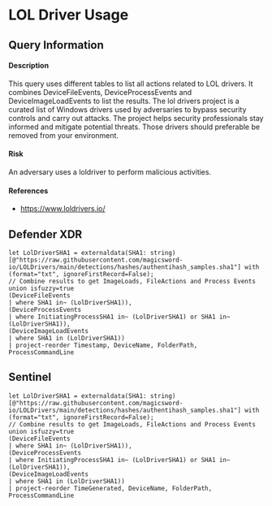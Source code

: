 # LOL Driver Usage

## Query Information

#### Description
This query uses different tables to list all actions related to LOL drivers. It combines DeviceFileEvents, DeviceProcessEvents and DeviceImageLoadEvents to list the results. The lol drivers project is a curated list of Windows drivers used by adversaries to bypass security controls and carry out attacks. The project helps security professionals stay informed and mitigate potential threats. Those drivers should preferable be removed from your environment.

#### Risk
An adversary uses a loldriver to perform malicious activities.

#### References
- https://www.loldrivers.io/

## Defender XDR
```
let LolDriverSHA1 = externaldata(SHA1: string)[@"https://raw.githubusercontent.com/magicsword-io/LOLDrivers/main/detections/hashes/authentihash_samples.sha1"] with (format="txt", ignoreFirstRecord=False);
// Combine results to get ImageLoads, FileActions and Process Events
union isfuzzy=true
(DeviceFileEvents
| where SHA1 in~ (LolDriverSHA1)),
(DeviceProcessEvents
| where InitiatingProcessSHA1 in~ (LolDriverSHA1) or SHA1 in~ (LolDriverSHA1)),
(DeviceImageLoadEvents
| where SHA1 in (LolDriverSHA1))
| project-reorder Timestamp, DeviceName, FolderPath, ProcessCommandLine
```
## Sentinel
```
let LolDriverSHA1 = externaldata(SHA1: string)[@"https://raw.githubusercontent.com/magicsword-io/LOLDrivers/main/detections/hashes/authentihash_samples.sha1"] with (format="txt", ignoreFirstRecord=False);
// Combine results to get ImageLoads, FileActions and Process Events
union isfuzzy=true
(DeviceFileEvents
| where SHA1 in~ (LolDriverSHA1)),
(DeviceProcessEvents
| where InitiatingProcessSHA1 in~ (LolDriverSHA1) or SHA1 in~ (LolDriverSHA1)),
(DeviceImageLoadEvents
| where SHA1 in (LolDriverSHA1))
| project-reorder TimeGenerated, DeviceName, FolderPath, ProcessCommandLine
```


